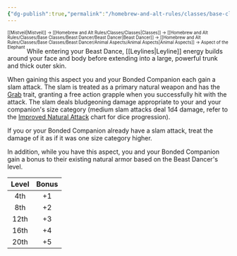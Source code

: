 ```yaml
---
{"dg-publish":true,"permalink":"/homebrew-and-alt-rules/classes/base-classes/beast-dancer/animal-aspects/aspect-of-the-elephant/"}
---
```


<sup><sup>[[Mistveil\|Mistveil]] → [[Homebrew and Alt Rules/Classes/Classes\|Classes]] → [[Homebrew and Alt Rules/Classes/Base Classes/Beast Dancer/Beast Dancer\|Beast Dancer]] → [[Homebrew and Alt Rules/Classes/Base Classes/Beast Dancer/Animal Aspects/Animal Aspects\|Animal Aspects]] → Aspect of the Elephant</sup></sup>
While entering your Beast Dance, [[Leylines\|Leyline]] energy builds around your face and body before extending into a large, powerful trunk and thick outer skin.

When gaining this aspect you and your Bonded Companion each gain a slam attack. The slam is treated as a primary natural weapon and has the [Grab](https://www.aonprd.com/UMR.aspx?ItemName=Grab) trait, granting a free action grapple when you successfully hit with the attack. The slam deals bludgeoning damage appropriate to your and your companion's size category (medium slam attacks deal 1d4 damage, refer to the [Improved Natural Attack](https://www.d20pfsrd.com/feats/monster-feats/improved-natural-attack/) chart for dice progression).

If you or your Bonded Companion already have a slam attack, treat the damage of it as if it was one size category higher.

In addition, while you have this aspect, you and your Bonded Companion gain a bonus to their existing natural armor based on the Beast Dancer's level.

| **Level** | **Bonus** |
|:----------:|:----------:|
|    4th     |    +1    |
|    8th     |    +2    |
|    12th    |    +3    |
|    16th    |    +4    |
|    20th    |    +5    |